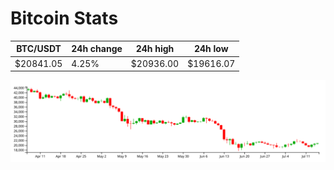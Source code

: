 # Bitcoin Stats

BTC/USDT|24h change|24h high|24h low|
|---|---|---|---|
|$20841.05|4.25%|$20936.00|$19616.07|

<img src="./chart.svg">

